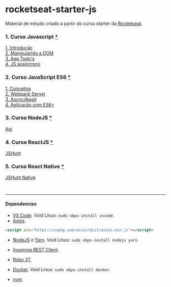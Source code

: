 # rocketseat-starter-js
Material de estudo criado a partir do curso starter da <a href="https://rocketseat.com.br/">Rocketseat</a>.

### 1. Curso Javascript <a href="https://github.com/edn9/rocketseat-starter-js/tree/master/Curso%20JavaScript">*</a>
<a href="https://github.com/edn9/rocketseat-starter-js/tree/master/Curso%20JavaScript/mod1">1. Introdução</a>
<br><a href="https://github.com/edn9/rocketseat-starter-js/tree/master/Curso%20JavaScript/mod2">2. Manipulando a DOM</a>
<br><a href="https://github.com/edn9/rocketseat-starter-js/tree/master/Curso%20JavaScript/mod3">3. App Todo's</a>
<br><a href="https://github.com/edn9/rocketseat-starter-js/tree/master/Curso%20JavaScript/mod4">4. JS assíncrono</a>

### 2. Curso JavaScript ES6 <a href="https://github.com/edn9/rocketseat-starter-js/tree/master/Curso%20JavaScript%20ES6">*</a>
<a href="https://github.com/edn9/rocketseat-starter-js/tree/master/Curso%20JavaScript%20ES6/mod1">1. Conceitos</a>
<br><a href="https://github.com/edn9/rocketseat-starter-js/tree/master/Curso%20JavaScript%20ES6/mod2">2. Webpack Server</a>
<br><a href="https://github.com/edn9/rocketseat-starter-js/tree/master/Curso%20JavaScript%20ES6/mod3">3. Async/Await</a>
<br><a href="https://github.com/edn9/rocketseat-starter-js/tree/master/Curso%20JavaScript%20ES6/mod4">4. Aplicação com ES6+</a>

### 3. Curso NodeJS <a href="https://github.com/edn9/rocketseat-starter-js/tree/master/Curso%20NodeJS">*</a>
<a href="https://github.com/edn9/rocketseat-starter-js/tree/master/Curso%20NodeJS/node-api">Api</a>

### 4. Curso ReactJS <a href="https://github.com/edn9/rocketseat-starter-js/tree/master/Curso%20ReactJS">*</a>
<a href="https://github.com/edn9/rocketseat-starter-js/tree/master/Curso%20ReactJS/huntweb">JSHunt</a>

### 5. Curso React Native <a href="https://github.com/edn9/rocketseat-starter-js/tree/master/Curso%20React%20Native">*</a>
<a href="https://github.com/edn9/rocketseat-starter-js/tree/master/Curso%20React%20Native/hunt">JSHunt Native</a>

<br>

---
#### Dependencies
- <a href="https://code.visualstudio.com/">VS Code</a>. Void Linux: `sudo xbps-install vscode`.
- <a href="https://github.com/axios/axios">Axios</a>.
```html
<script src="https://unpkg.com/axios/dist/axios.min.js"></script>
```
- <a href="https://nodejs.org/en/">NodeJS</a> e <a href="https://yarnpkg.com/pt-BR/">Yarn</a>. Void Linux: `sudo xbps-install nodejs yarn`.

- <a href="https://insomnia.rest/">Insomnia REST Client</a>.
- <a href="https://robomongo.org/">Robo 3T</a>.
- <a href="https://www.docker.com/">Docker</a>. Void Linux: `sudo xbps-install docker`.
- <a href="https://github.com/nvm-sh/nvm">nvm</a>.

